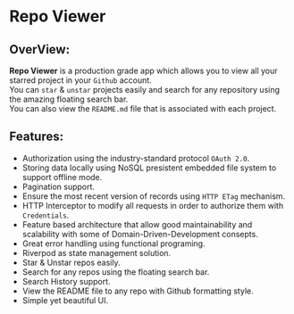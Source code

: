 # Repo Viewer

## OverView:

**Repo Viewer** is a production grade app which allows you to view all your starred project in your `Github` account.  
You can `star` & `unstar` projects easily and search for any repository using the amazing floating search bar.  
You can also view the `README.md` file that is associated with each project.

## Features:
* Authorization using the industry-standard protocol `OAuth 2.0`.
* Storing data locally using NoSQL presistent embedded file system to support offline mode.
* Pagination support.
* Ensure the most recent version of records using `HTTP ETag` mechanism.
* HTTP Interceptor to modify all requests in order to authorize them with `Credentials`.
* Feature based architecture that allow good maintainability and scalability with some of Domain-Driven-Development consepts.
* Great error handling using functional programing.
* Riverpod as state management solution.
* Star & Unstar repos easily.
* Search for any repos using the floating search bar.
* Search History support.
* View the README file to any repo with Github formatting style.
* Simple yet beautiful UI.
